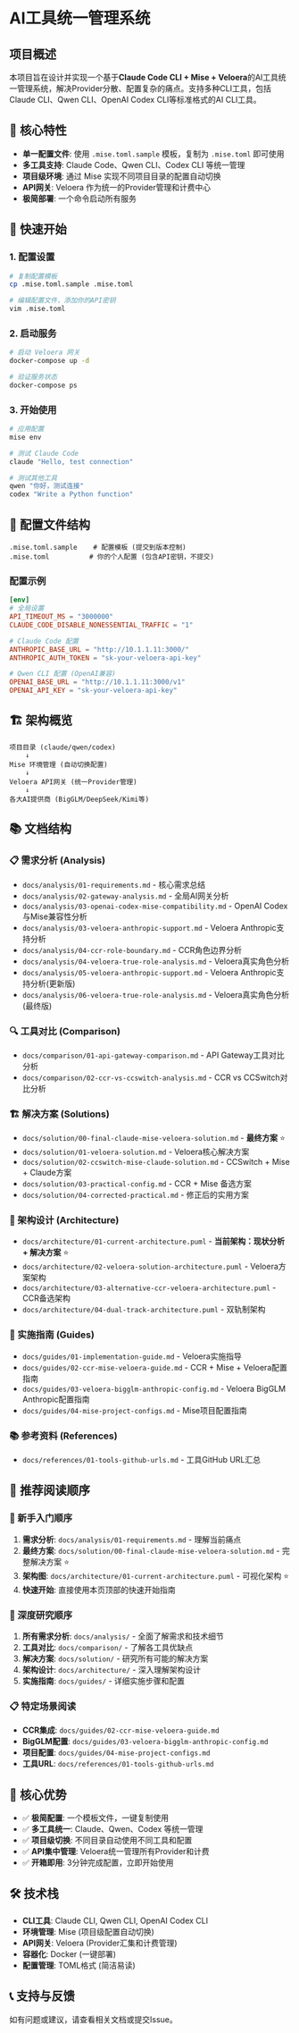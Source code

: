 # AI工具统一管理系统

## 项目概述

本项目旨在设计并实现一个基于**Claude Code CLI + Mise + Veloera**的AI工具统一管理系统，解决Provider分散、配置复杂的痛点。支持多种CLI工具，包括Claude CLI、Qwen CLI、OpenAI Codex CLI等标准格式的AI CLI工具。

## 🎯 核心特性

- **单一配置文件**: 使用 `.mise.toml.sample` 模板，复制为 `.mise.toml` 即可使用
- **多工具支持**: Claude Code、Qwen CLI、Codex CLI 等统一管理
- **项目级环境**: 通过 Mise 实现不同项目目录的配置自动切换
- **API网关**: Veloera 作为统一的Provider管理和计费中心
- **极简部署**: 一个命令启动所有服务

## 🚀 快速开始

### 1. 配置设置

```bash
# 复制配置模板
cp .mise.toml.sample .mise.toml

# 编辑配置文件，添加你的API密钥
vim .mise.toml
```

### 2. 启动服务

```bash
# 启动 Veloera 网关
docker-compose up -d

# 验证服务状态
docker-compose ps
```

### 3. 开始使用

```bash
# 应用配置
mise env

# 测试 Claude Code
claude "Hello, test connection"

# 测试其他工具
qwen "你好，测试连接"
codex "Write a Python function"
```

## 📁 配置文件结构

```
.mise.toml.sample    # 配置模板 (提交到版本控制)
.mise.toml          # 你的个人配置 (包含API密钥，不提交)
```

### 配置示例

```toml
[env]
# 全局设置
API_TIMEOUT_MS = "3000000"
CLAUDE_CODE_DISABLE_NONESSENTIAL_TRAFFIC = "1"

# Claude Code 配置
ANTHROPIC_BASE_URL = "http://10.1.1.11:3000/"
ANTHROPIC_AUTH_TOKEN = "sk-your-veloera-api-key"

# Qwen CLI 配置 (OpenAI兼容)
OPENAI_BASE_URL = "http://10.1.1.11:3000/v1"
OPENAI_API_KEY = "sk-your-veloera-api-key"
```

## 🏗️ 架构概览

```
项目目录 (claude/qwen/codex)
    ↓
Mise 环境管理 (自动切换配置)
    ↓
Veloera API网关 (统一Provider管理)
    ↓
各大AI提供商 (BigGLM/DeepSeek/Kimi等)
```

## 📚 文档结构

### 📋 需求分析 (Analysis)
- `docs/analysis/01-requirements.md` - 核心需求总结
- `docs/analysis/02-gateway-analysis.md` - 全局AI网关分析
- `docs/analysis/03-openai-codex-mise-compatibility.md` - OpenAI Codex与Mise兼容性分析
- `docs/analysis/03-veloera-anthropic-support.md` - Veloera Anthropic支持分析
- `docs/analysis/04-ccr-role-boundary.md` - CCR角色边界分析
- `docs/analysis/04-veloera-true-role-analysis.md` - Veloera真实角色分析
- `docs/analysis/05-veloera-anthropic-support.md` - Veloera Anthropic支持分析(更新版)
- `docs/analysis/06-veloera-true-role-analysis.md` - Veloera真实角色分析(最终版)

### 🔍 工具对比 (Comparison)
- `docs/comparison/01-api-gateway-comparison.md` - API Gateway工具对比分析
- `docs/comparison/02-ccr-vs-ccswitch-analysis.md` - CCR vs CCSwitch对比分析

### 🏗️ 解决方案 (Solutions)
- `docs/solution/00-final-claude-mise-veloera-solution.md` - **最终方案** ⭐
- `docs/solution/01-veloera-solution.md` - Veloera核心解决方案
- `docs/solution/02-ccswitch-mise-claude-solution.md` - CCSwitch + Mise + Claude方案
- `docs/solution/03-practical-config.md` - CCR + Mise 备选方案
- `docs/solution/04-corrected-practical.md` - 修正后的实用方案

### 📐 架构设计 (Architecture)
- `docs/architecture/01-current-architecture.puml` - **当前架构：现状分析 + 解决方案** ⭐
- `docs/architecture/02-veloera-solution-architecture.puml` - Veloera方案架构
- `docs/architecture/03-alternative-ccr-veloera-architecture.puml` - CCR备选架构
- `docs/architecture/04-dual-track-architecture.puml` - 双轨制架构

### 📖 实施指南 (Guides)
- `docs/guides/01-implementation-guide.md` - Veloera实施指导
- `docs/guides/02-ccr-mise-veloera-guide.md` - CCR + Mise + Veloera配置指南
- `docs/guides/03-veloera-bigglm-anthropic-config.md` - Veloera BigGLM Anthropic配置指南
- `docs/guides/04-mise-project-configs.md` - Mise项目配置指南

### 📚 参考资料 (References)
- `docs/references/01-tools-github-urls.md` - 工具GitHub URL汇总

## 🎯 推荐阅读顺序

### 🔰 新手入门顺序
1. **需求分析**: `docs/analysis/01-requirements.md` - 理解当前痛点
2. **最终方案**: `docs/solution/00-final-claude-mise-veloera-solution.md` - 完整解决方案 ⭐
3. **架构图**: `docs/architecture/01-current-architecture.puml` - 可视化架构 ⭐
4. **快速开始**: 直接使用本页顶部的快速开始指南

### 🔧 深度研究顺序
1. **所有需求分析**: `docs/analysis/` - 全面了解需求和技术细节
2. **工具对比**: `docs/comparison/` - 了解各工具优缺点
3. **解决方案**: `docs/solution/` - 研究所有可能的解决方案
4. **架构设计**: `docs/architecture/` - 深入理解架构设计
5. **实施指南**: `docs/guides/` - 详细实施步骤和配置

### 📋 特定场景阅读
- **CCR集成**: `docs/guides/02-ccr-mise-veloera-guide.md`
- **BigGLM配置**: `docs/guides/03-veloera-bigglm-anthropic-config.md`
- **项目配置**: `docs/guides/04-mise-project-configs.md`
- **工具URL**: `docs/references/01-tools-github-urls.md`

## 🔧 核心优势

- ✅ **极简配置**: 一个模板文件，一键复制使用
- ✅ **多工具统一**: Claude、Qwen、Codex 等统一管理
- ✅ **项目级切换**: 不同目录自动使用不同工具和配置
- ✅ **API集中管理**: Veloera统一管理所有Provider和计费
- ✅ **开箱即用**: 3分钟完成配置，立即开始使用

## 🛠️ 技术栈

- **CLI工具**: Claude CLI, Qwen CLI, OpenAI Codex CLI
- **环境管理**: Mise (项目级配置自动切换)
- **API网关**: Veloera (Provider汇集和计费管理)
- **容器化**: Docker (一键部署)
- **配置管理**: TOML格式 (简洁易读)

## 📞 支持与反馈

如有问题或建议，请查看相关文档或提交Issue。